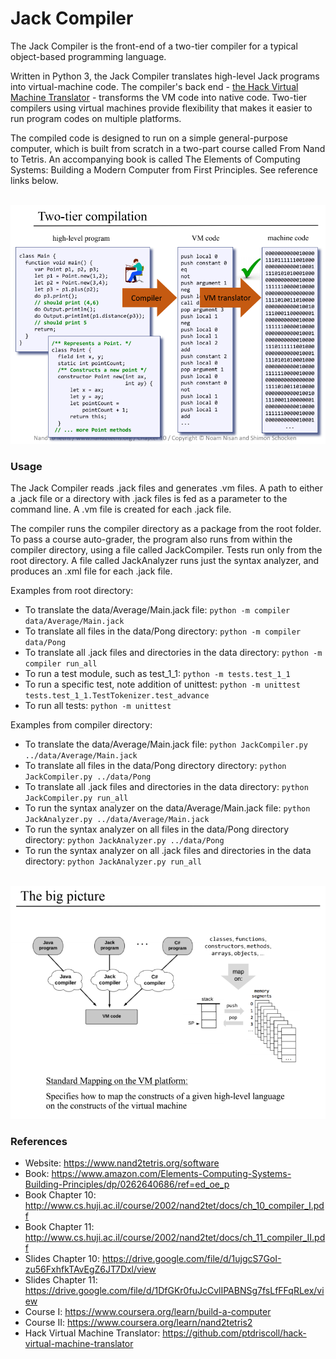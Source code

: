 # Jack Compiler  

The Jack Compiler is the front-end of a two-tier compiler for a typical object-based programming language. 

Written in Python 3, the Jack Compiler translates high-level Jack programs into virtual-machine code. The compiler's back end - [the Hack Virtual Machine Translator](https://github.com/ptdriscoll/hack-virtual-machine-translator) - transforms the VM code into native code. Two-tier compilers using virtual machines provide flexibility that makes it easier to run program codes on multiple platforms.

The compiled code is designed to run on a simple general-purpose computer, which is built from scratch in a two-part course called From Nand to Tetris. An accompanying book is called The Elements of Computing Systems: Building a Modern Computer from First Principles. See reference links below. 

<br>

<img src="img/compilation.png" width="675">

### Usage

The Jack Compiler reads .jack files and generates .vm files. A path to either a .jack file or a directory with .jack files is fed as a parameter to the command line. A .vm file is created for each .jack file.

The compiler runs the compiler directory as a package from the root folder. To pass a course auto-grader, the program also runs from within the compiler directory, using a file called JackCompiler. Tests run only from the root directory. A file called JackAnalyzer runs just the syntax analyzer, and produces an .xml file for each .jack file.   

Examples from root directory:
- To translate the data/Average/Main.jack file: `python -m compiler data/Average/Main.jack`
- To translate all files in the data/Pong directory: `python -m compiler data/Pong`
- To translate all .jack files and directories in the data directory: `python -m compiler run_all`
- To run a test module, such as test_1_1: `python -m tests.test_1_1`
- To run a specific test, note addition of unittest: `python -m unittest tests.test_1_1.TestTokenizer.test_advance`
- To run all tests: `python -m unittest`

Examples from compiler directory:
- To translate the data/Average/Main.jack file: `python JackCompiler.py ../data/Average/Main.jack`
- To translate all files in the data/Pong directory directory: `python JackCompiler.py ../data/Pong`
- To translate all .jack files and directories in the data directory: `python JackCompiler.py run_all`
- To run the syntax analyzer on the data/Average/Main.jack file: `python JackAnalyzer.py ../data/Average/Main.jack`
- To run the syntax analyzer on all files in the data/Pong directory directory: `python JackAnalyzer.py ../data/Pong`
- To run the syntax analyzer on all .jack files and directories in the data directory: `python JackAnalyzer.py run_all`

<br>

<img src="img/standard-mapping.png" width="675">

### References

- Website: https://www.nand2tetris.org/software
- Book: https://www.amazon.com/Elements-Computing-Systems-Building-Principles/dp/0262640686/ref=ed_oe_p
- Book Chapter 10: http://www.cs.huji.ac.il/course/2002/nand2tet/docs/ch_10_compiler_I.pdf
- Book Chapter 11: http://www.cs.huji.ac.il/course/2002/nand2tet/docs/ch_11_compiler_II.pdf 
- Slides Chapter 10: https://drive.google.com/file/d/1ujgcS7GoI-zu56FxhfkTAvEgZ6JT7Dxl/view
- Slides Chapter 11: https://drive.google.com/file/d/1DfGKr0fuJcCvlIPABNSg7fsLfFFqRLex/view  
- Course I: https://www.coursera.org/learn/build-a-computer
- Course II: https://www.coursera.org/learn/nand2tetris2
- Hack Virtual Machine Translator: https://github.com/ptdriscoll/hack-virtual-machine-translator